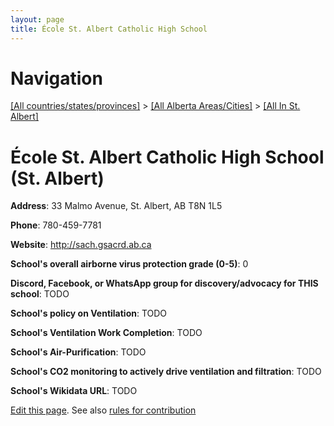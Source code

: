 ```yaml
---
layout: page
title: École St. Albert Catholic High School
---
```

# Navigation

[[All countries/states/provinces]](../../..) > [[All Alberta Areas/Cities]](../..) > [[All In St. Albert]](..)

# École St. Albert Catholic High School (St. Albert)

**Address**: 33 Malmo Avenue, St. Albert, AB T8N 1L5

**Phone**: 780-459-7781

**Website**: <http://sach.gsacrd.ab.ca>

**School's overall airborne virus protection grade (0-5)**: 0

**Discord, Facebook, or WhatsApp group for discovery/advocacy for THIS school**: TODO

**School's policy on Ventilation**: TODO

**School's Ventilation Work Completion**: TODO

**School's Air-Purification**: TODO

**School's CO2 monitoring to actively drive ventilation and filtration**: TODO

**School's Wikidata URL**: TODO


[Edit this page](https://github.com/ventilate-schools/AB/edit/main/./St._Albert/École_St._Albert_Catholic_High_School.md). See also [rules for contribution](../../../contribution-rules/)